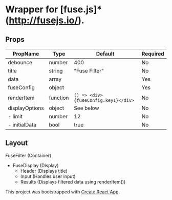 # Wrapper for [fuse.js]*(http://fusejs.io/).

## Props

| PropName        | Type                                 | Default                              | Required |
| --------------- | ------------------------------------ | ------------------------------------ | -------- |
| debounce        | number                               | 400                                  | No       |
| title           | string                               | "Fuse Filter"                        | No       |
| data            | array                                |                                      | Yes      |
| fuseConfig      | object                               |                                      | Yes      |
| renderItem      | function                             | `() => <div>{fuseCOnfig.key1}</div>` | No       |
| displayOptions  | object                               | See below                            | No       |
| - limit         | number                               | 12                                   | No       |
| - initialData   | bool                                 | true                                 | No       |


## Layout

FuseFilter (Container)
- FuseDisplay (Display)
  - Header (Displays title)
  - Input  (Handles user input)
  - Results (Displays filtered data using renderItem())


This project was bootstrapped with [Create React App](https://github.com/facebookincubator/create-react-app).
